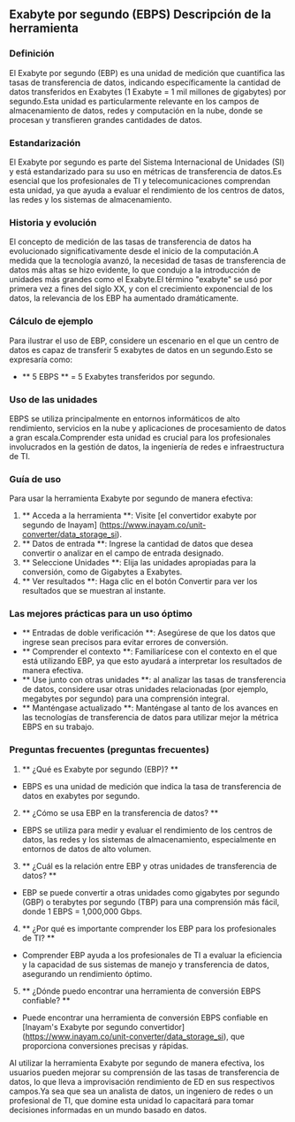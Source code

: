 ## Exabyte por segundo (EBPS) Descripción de la herramienta

### Definición
El Exabyte por segundo (EBP) es una unidad de medición que cuantifica las tasas de transferencia de datos, indicando específicamente la cantidad de datos transferidos en Exabytes (1 Exabyte = 1 mil millones de gigabytes) por segundo.Esta unidad es particularmente relevante en los campos de almacenamiento de datos, redes y computación en la nube, donde se procesan y transfieren grandes cantidades de datos.

### Estandarización
El Exabyte por segundo es parte del Sistema Internacional de Unidades (SI) y está estandarizado para su uso en métricas de transferencia de datos.Es esencial que los profesionales de TI y telecomunicaciones comprendan esta unidad, ya que ayuda a evaluar el rendimiento de los centros de datos, las redes y los sistemas de almacenamiento.

### Historia y evolución
El concepto de medición de las tasas de transferencia de datos ha evolucionado significativamente desde el inicio de la computación.A medida que la tecnología avanzó, la necesidad de tasas de transferencia de datos más altas se hizo evidente, lo que condujo a la introducción de unidades más grandes como el Exabyte.El término "exabyte" se usó por primera vez a fines del siglo XX, y con el crecimiento exponencial de los datos, la relevancia de los EBP ha aumentado dramáticamente.

### Cálculo de ejemplo
Para ilustrar el uso de EBP, considere un escenario en el que un centro de datos es capaz de transferir 5 exabytes de datos en un segundo.Esto se expresaría como:
- ** 5 EBPS ** = 5 Exabytes transferidos por segundo.

### Uso de las unidades
EBPS se utiliza principalmente en entornos informáticos de alto rendimiento, servicios en la nube y aplicaciones de procesamiento de datos a gran escala.Comprender esta unidad es crucial para los profesionales involucrados en la gestión de datos, la ingeniería de redes e infraestructura de TI.

### Guía de uso
Para usar la herramienta Exabyte por segundo de manera efectiva:
1. ** Acceda a la herramienta **: Visite [el convertidor exabyte por segundo de Inayam] (https://www.inayam.co/unit-converter/data_storage_si).
2. ** Datos de entrada **: Ingrese la cantidad de datos que desea convertir o analizar en el campo de entrada designado.
3. ** Seleccione Unidades **: Elija las unidades apropiadas para la conversión, como de Gigabytes a Exabytes.
4. ** Ver resultados **: Haga clic en el botón Convertir para ver los resultados que se muestran al instante.

### Las mejores prácticas para un uso óptimo
- ** Entradas de doble verificación **: Asegúrese de que los datos que ingrese sean precisos para evitar errores de conversión.
- ** Comprender el contexto **: Familiarícese con el contexto en el que está utilizando EBP, ya que esto ayudará a interpretar los resultados de manera efectiva.
- ** Use junto con otras unidades **: al analizar las tasas de transferencia de datos, considere usar otras unidades relacionadas (por ejemplo, megabytes por segundo) para una comprensión integral.
- ** Manténgase actualizado **: Manténgase al tanto de los avances en las tecnologías de transferencia de datos para utilizar mejor la métrica EBPS en su trabajo.

### Preguntas frecuentes (preguntas frecuentes)

1. ** ¿Qué es Exabyte por segundo (EBP)? **
- EBPS es una unidad de medición que indica la tasa de transferencia de datos en exabytes por segundo.

2. ** ¿Cómo se usa EBP en la transferencia de datos? **
- EBPS se utiliza para medir y evaluar el rendimiento de los centros de datos, las redes y los sistemas de almacenamiento, especialmente en entornos de datos de alto volumen.

3. ** ¿Cuál es la relación entre EBP y otras unidades de transferencia de datos? **
- EBP se puede convertir a otras unidades como gigabytes por segundo (GBP) o terabytes por segundo (TBP) para una comprensión más fácil, donde 1 EBPS = 1,000,000 Gbps.

4. ** ¿Por qué es importante comprender los EBP para los profesionales de TI? **
- Comprender EBP ayuda a los profesionales de TI a evaluar la eficiencia y la capacidad de sus sistemas de manejo y transferencia de datos, asegurando un rendimiento óptimo.

5. ** ¿Dónde puedo encontrar una herramienta de conversión EBPS confiable? **
- Puede encontrar una herramienta de conversión EBPS confiable en [Inayam's Exabyte por segundo convertidor] (https://www.inayam.co/unit-converter/data_storage_si), que proporciona conversiones precisas y rápidas.

Al utilizar la herramienta Exabyte por segundo de manera efectiva, los usuarios pueden mejorar su comprensión de las tasas de transferencia de datos, lo que lleva a improvisación rendimiento de ED en sus respectivos campos.Ya sea que sea un analista de datos, un ingeniero de redes o un profesional de TI, que domine esta unidad lo capacitará para tomar decisiones informadas en un mundo basado en datos.